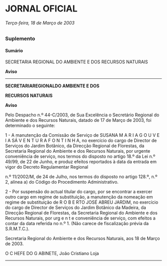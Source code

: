 # JORNAL OFICIAL

###### Terça-feira, 18 de Março de 2003






### **Suplemento**

#### **Sumário**

SECRETARIA REGIONAL DO AMBIENTE E DOS RECURSOS NATURAIS

**Aviso**




---

**SECRETARIAREGIONALDO AMBIENTE E DOS**

**RECURSOS NATURAIS**


**Aviso**


Pelo Despacho n.º 44-C/2003, de Sua Excelência o
Secretário Regional do Ambiente e dos Recursos Naturais,
datado de 17 de Março de 2003, foi determinado o seguinte:


1 - A manutenção da Comissão de Serviço de SUSANA
M A R I A G O U V E I A SÁ V E N T U R A F O N T I N H A, no
exercício do cargo de Director de Serviços do Jardim
Botânico, da Direcção Regional de Florestas, da
Secretaria Regional do Ambiente e dos Recursos
Naturais, por urgente conveniência de serviço, nos
termos do disposto no artigo 18.º da Lei n.º 49/99, de
22 de Junho, e produz efeitos reportados à data da
entrada em vigor do Decreto Regulamentar Regional



n.º 11/2002/M, de 24 de Julho, nos termos do
disposto no artigo 128.º, n.º 2, alínea a) do Código do
Procedimento Administrativo.


2 - Por suspensão do actual titular do cargo, por se encontrar
a exercer outro cargo em regime de substituição, a
manutenção da nomeação em regime de substituição de
R O B E RTO JOSÉ ABREU JARDIM, no exercício do cargo de
Director de Serviços do Jardim Botânico da Madeira, da
Direcção Regional de Florestas, da Secretaria Regional
do Ambiente e dos Recursos Naturais, por urg e n t e
conveniência de serviço, com efeitos a contar da data
referida no n.º 1.
(Não carece de fiscalização prévia da S.R.M.T.C.).


Secretaria Regional do Ambiente e dos Recursos
Naturais, aos 18 de Março de 2003.


O C HEFE DO G ABINETE, João Cristiano Loja




---
